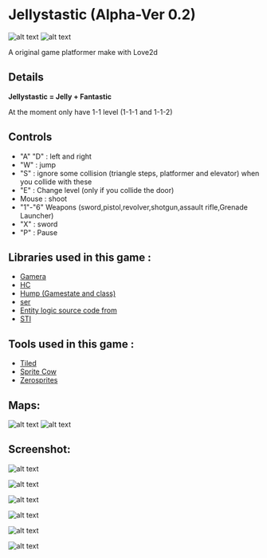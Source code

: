 # Jellystastic (Alpha-Ver 0.2)
![alt text](https://img.shields.io/badge/love-11.1-ff69b4.svg) ![alt text](https://img.shields.io/badge/status-alpha-orange.svg)

A original game platformer make with Love2d

## Details

**Jellystastic = Jelly + Fantastic**

At the moment only have 1-1 level (1-1-1 and 1-1-2)

## Controls

- "A" "D" : left and right
- "W" : jump
- "S" : ignore some collision (triangle steps, platformer and elevator) when you collide with these
- "E" : Change level (only if you collide the door)
- Mouse : shoot
- "1"-"6" Weapons (sword,pistol,revolver,shotgun,assault rifle,Grenade Launcher)
- "X" : sword
- "P" : Pause

## Libraries used in this game :

* [Gamera](https://github.com/kikito/gamera)
* [HC](https://github.com/vrld/HC)
* [Hump (Gamestate and class)](https://github.com/vrld/hump)
* [ser](https://github.com/gvx/Ser)
* [Entity logic source code from](http://www.osmstudios.com/page/tutorials) 
* [STI](https://github.com/karai17/Simple-Tiled-Implementation)

## Tools used in this game :

* [Tiled](https://www.mapeditor.org/)
* [Sprite Cow](http://www.spritecow.com/)
* [Zerosprites](http://zerosprites.com/)

## Maps:

![alt text](https://i.imgur.com/0ZvIxuK.png)
![alt text](https://i.imgur.com/N26yhAt.png)

## Screenshot: 

![alt text](https://i.imgur.com/KcI7iSN.png)

![alt text](https://i.imgur.com/nXJ4aOe.png)

![alt text](https://i.imgur.com/UW4mmSt.png)

![alt text](https://i.imgur.com/oE9lSJ7.png)

![alt text](https://i.imgur.com/3gTduA4.png)

![alt text](https://i.imgur.com/qfQSzpr.png)

